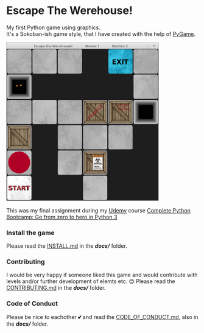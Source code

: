 # Escape The Werehouse!
My first Python game using graphics.<br>
It's a Sokoban-ish game style, that I have created with the help of [PyGame](https://www.pygame.org).

[<img src="https://github.com/CrowStudio/Escape-The-Werehouse-/blob/master/docs/Escape_the_Werehouse!.png" width="400">](https://github.com/CrowStudio/Escape-The-Werehouse-/blob/master/docs/Escape_the_Warehouse_video.mp4)

This was my final assignment during my [Udemy](https://www.udemy.com/) course [Complete Python Bootcamp: Go from zero to hero in Python 3](https://www.udemy.com/course/complete-python-bootcamp/)

### Install the game
Please read the [INSTALL.md](https://github.com/CrowStudio/Escape-The-Werehouse-/blob/master/docs/INSTALL.md) in the **_docs/_** folder.

### Contributing
I would be very happy if someone liked this game and would contribute with levels and/or further development of elemts etc. :blush:
Please read the [CONTRIBUTING.md](https://github.com/CrowStudio/Escape-The-Werehouse-/blob/master/docs/CONTRIBUTING.md) in the **_docs/_** folder.

### Code of Conduct
Please be nice to eachother :two_hearts: and read the [CODE_OF_CONDUCT.md](https://github.com/CrowStudio/Escape-The-Werehouse-/blob/master/docs/CODE_OF_CONDUCT.md), also in the **_docs/_** folder.
